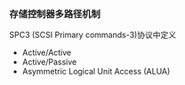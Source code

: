 ### 存储控制器多路径机制

 SPC3 (SCSI Primary commands-3)协议中定义

- Active/Active
- Active/Passive
- Asymmetric Logical Unit Access (ALUA)
